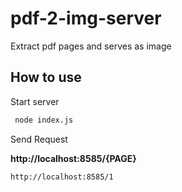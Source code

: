 # pdf-2-img-server
Extract pdf pages and serves as image


## How to use

Start server
```sh
 node index.js
```

Send Request

__http://localhost:8585/{PAGE}__

```
http://localhost:8585/1
```

